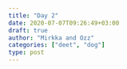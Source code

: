 ```yaml
---
title: "Day 2"
date: 2020-07-07T09:26:49+03:00
draft: true
author: "Mirkka and Ozz"
categories: ["deet", "dog"]
type: post
---
```


